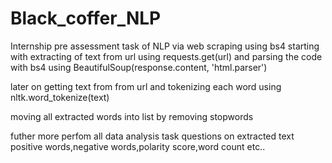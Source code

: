 # Black_coffer_NLP
Internship pre assessment task  of NLP via  web scraping using bs4
starting with extracting of text from url using requests.get(url) and parsing the code with bs4 using BeautifulSoup(response.content, 'html.parser')

later on getting text from from url and tokenizing each word using nltk.word_tokenize(text)

moving all extracted words into list by removing stopwords

futher more perfom all data analysis task questions on extracted text positive words,negative words,polarity score,word count etc..




